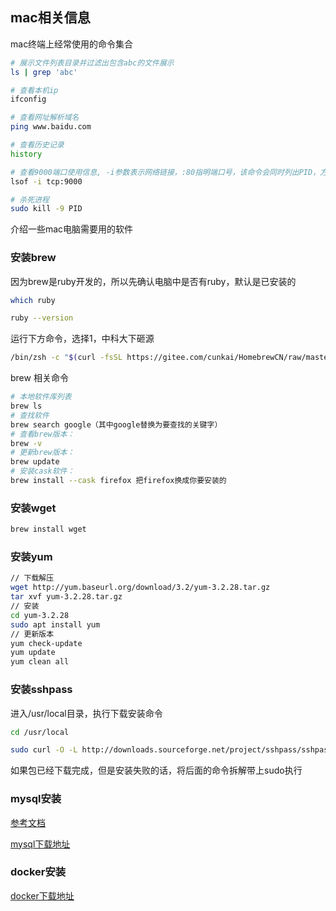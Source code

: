 


## mac相关信息


mac终端上经常使用的命令集合


```bash
# 展示文件列表目录并过滤出包含abc的文件展示
ls | grep 'abc'

# 查看本机ip
ifconfig

# 查看网址解析域名
ping www.baidu.com

# 查看历史记录
history

# 查看9000端口使用信息, -i参数表示网络链接，:80指明端口号，该命令会同时列出PID，方便kill
lsof -i tcp:9000

# 杀死进程
sudo kill -9 PID

```

介绍一些mac电脑需要用的软件

### 安装brew

因为brew是ruby开发的，所以先确认电脑中是否有ruby，默认是已安装的

```bash
which ruby

ruby --version
```

运行下方命令，选择1，中科大下砸源

```bash
/bin/zsh -c "$(curl -fsSL https://gitee.com/cunkai/HomebrewCN/raw/master/Homebrew.sh)"

```

brew 相关命令

```bash
# 本地软件库列表
brew ls
# 查找软件
brew search google（其中google替换为要查找的关键字）
# 查看brew版本：
brew -v  
# 更新brew版本：
brew update
# 安装cask软件：
brew install --cask firefox 把firefox换成你要安装的

```

### 安装wget

```bash
brew install wget
```

### 安装yum

```bash
// 下载解压
wget http://yum.baseurl.org/download/3.2/yum-3.2.28.tar.gz
tar xvf yum-3.2.28.tar.gz
// 安装
cd yum-3.2.28
sudo apt install yum
// 更新版本
yum check-update
yum update
yum clean all
```

### 安装sshpass

进入/usr/local目录，执行下载安装命令

```bash
cd /usr/local

sudo curl -O -L http://downloads.sourceforge.net/project/sshpass/sshpass/1.06/sshpass-1.06.tar.gz && tar xvzf sshpass-1.06.tar.gz && cd sshpass-1.06 && ./configure && make && sudo make install

```

如果包已经下载完成，但是安装失败的话，将后面的命令拆解带上sudo执行

### mysql安装

[参考文档](https://www.jianshu.com/p/199492627ccc)

[mysql下载地址](https://dev.mysql.com/downloads/mysql/)

### docker安装

[docker下载地址](https://docs.docker.com/desktop/mac/install/)